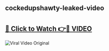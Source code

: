 ## cockedupshawty-leaked-video 

# <h2><a href="http://freeplayer.one?title=cockedupshawty-leaked-video&ref=21J">🔗 Click to Watch 👉🔴 VIDEO</a></h2>

<a href="http://freeplayer.one?title=cockedupshawty-leaked-video&ref=21J" rel="nofollow" data-target="animated-image.originalLink"><img src="https://i.ibb.co.com/xMMVF88/686577567.gif" alt="Viral Video Original" style="max-width: 100%; display: inline-block;" data-target="animated-image.originalImage"></a>

